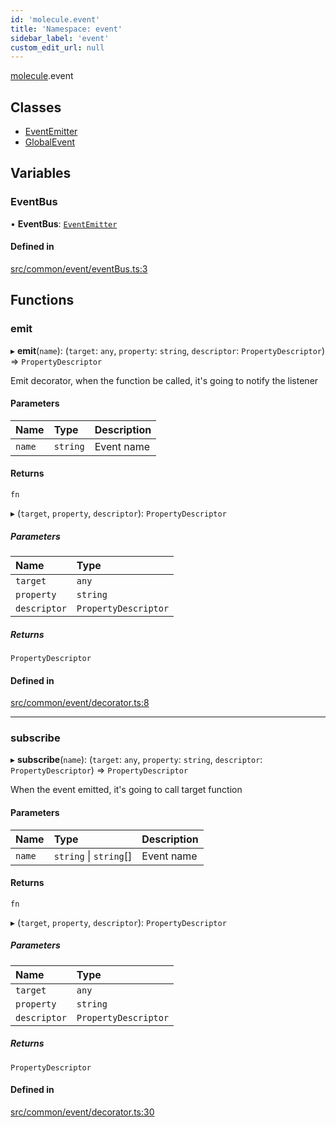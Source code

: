 ```yaml
---
id: 'molecule.event'
title: 'Namespace: event'
sidebar_label: 'event'
custom_edit_url: null
---
```


[molecule](molecule).event

## Classes

-   [EventEmitter](../classes/molecule.event.EventEmitter)
-   [GlobalEvent](../classes/molecule.event.GlobalEvent)

## Variables

### EventBus

• **EventBus**: [`EventEmitter`](../classes/molecule.event.EventEmitter)

#### Defined in

[src/common/event/eventBus.ts:3](https://github.com/DTStack/molecule/blob/1b0aa04/src/common/event/eventBus.ts#L3)

## Functions

### emit

▸ **emit**(`name`): (`target`: `any`, `property`: `string`, `descriptor`: `PropertyDescriptor`) => `PropertyDescriptor`

Emit decorator, when the function be called,
it's going to notify the listener

#### Parameters

| Name   | Type     | Description |
| :----- | :------- | :---------- |
| `name` | `string` | Event name  |

#### Returns

`fn`

▸ (`target`, `property`, `descriptor`): `PropertyDescriptor`

##### Parameters

| Name         | Type                 |
| :----------- | :------------------- |
| `target`     | `any`                |
| `property`   | `string`             |
| `descriptor` | `PropertyDescriptor` |

##### Returns

`PropertyDescriptor`

#### Defined in

[src/common/event/decorator.ts:8](https://github.com/DTStack/molecule/blob/1b0aa04/src/common/event/decorator.ts#L8)

---

### subscribe

▸ **subscribe**(`name`): (`target`: `any`, `property`: `string`, `descriptor`: `PropertyDescriptor`) => `PropertyDescriptor`

When the event emitted, it's going to call target function

#### Parameters

| Name   | Type                   | Description |
| :----- | :--------------------- | :---------- |
| `name` | `string` \| `string`[] | Event name  |

#### Returns

`fn`

▸ (`target`, `property`, `descriptor`): `PropertyDescriptor`

##### Parameters

| Name         | Type                 |
| :----------- | :------------------- |
| `target`     | `any`                |
| `property`   | `string`             |
| `descriptor` | `PropertyDescriptor` |

##### Returns

`PropertyDescriptor`

#### Defined in

[src/common/event/decorator.ts:30](https://github.com/DTStack/molecule/blob/1b0aa04/src/common/event/decorator.ts#L30)
